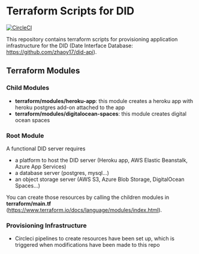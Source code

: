 # Terraform Scripts for DID

[![CircleCI](https://circleci.com/gh/zhaoy17/did-infrastructure/tree/main.svg?style=shield&circle-token=528ba362c5225e6abf3cf77d8f5657d25fc73dfd)](https://circleci.com/gh/zhaoy17/did-infrastructure/tree/main)

This repository contains terraform scripts for provisioning application infrastructure for the DID (Date Interface Database: https://github.com/zhaoy17/did-api).

## Terraform Modules
### Child Modules
* **terraform/modules/heroku-app**: this module creates a heroku app with heroku postgres add-on attached to the app
* **terraform/modules/digitalocean-spaces**: this module creates digital ocean spaces

### Root Module
A functional DID server requires
* a platform to host the DID server (Heroku app, AWS Elastic Beanstalk, Azure App Services)
* a database server (postgres, mysql...)
* an object storage server (AWS S3, Azure Blob Storage, DigitalOcean Spaces...)

You can create those resources by calling the children modules in **terraform/main.tf** (https://www.terraform.io/docs/language/modules/index.html).

### Provisioning Infrastructure
* Circleci pipelines to create resources have been set up, which is triggered when modifications have been made to this repo
